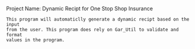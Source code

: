 Project Name: Dynamic Recipt for One Stop Shop Insurance

    This program will automaticlly generate a dynamic recipt based on the input
    from the user. This program does rely on Gar_Util to validate and format
    values in the program.
